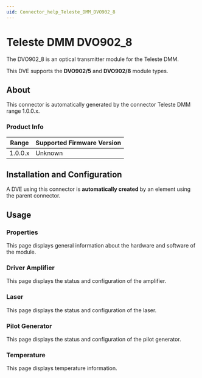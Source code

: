 ```yaml
---
uid: Connector_help_Teleste_DMM_DVO902_8
---
```


# Teleste DMM DVO902_8

The DVO902_8 is an optical transmitter module for the Teleste DMM.

This DVE supports the **DVO902/5** and **DVO902/8** module types.

## About

This connector is automatically generated by the connector Teleste DMM range 1.0.0.x.

### Product Info

| Range | Supported Firmware Version |
|------------------|-----------------------------|
| 1.0.0.x          | Unknown                     |

## Installation and Configuration

A DVE using this connector is **automatically created** by an element using the parent connector.

## Usage

### Properties

This page displays general information about the hardware and software of the module.

### Driver Amplifier

This page displays the status and configuration of the amplifier.

### Laser

This page displays the status and configuration of the laser.

### Pilot Generator

This page displays the status and configuration of the pilot generator.

### Temperature

This page displays temperature information.
